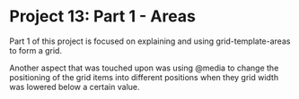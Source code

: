 <h1>Project 13: Part 1 - Areas</h1>
<p>Part 1 of this project is focused on explaining and using grid-template-areas to form a grid.</p>
<p>Another aspect that was touched upon was using @media to change the positioning of the grid items into different positions when they grid width was lowered below a certain value.</p>